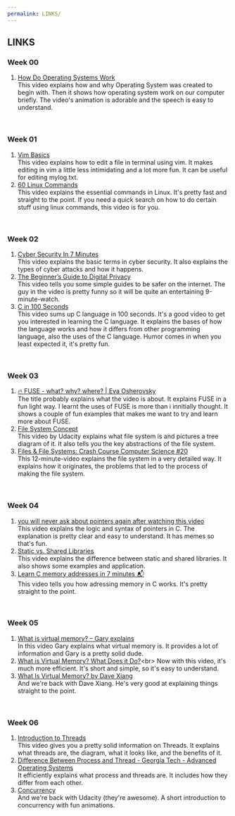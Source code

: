 ```yaml
---
permalink: LINKS/
---
```

## LINKS
### **Week 00**
1. [How Do Operating Systems Work](https://youtu.be/GjNp0bBrjmU?si=6nXkCsPxV8Dgh-05)<br>
This video explains how and why Operating System was created to begin with. Then it shows how operating system work on our computer briefly. The video's animation is adorable and the speech is easy to understand.
<br>

### **Week 01**
1. [Vim Basics](https://youtu.be/ggSyF1SVFr4?si=Kgv_VaHd0VOcjdqp)<br>
This video explains how to edit a file in terminal using vim. It makes editing in vim a little less intimidating and a lot more fun. It can be useful for editing mylog.txt.
2. [60 Linux Commands](https://youtu.be/gd7BXuUQ91w?si=ns0MvPndzp0LcUWY)<br>
This video explains the essential commands in Linux. It's pretty fast and straight to the point. If you need a quick search on how to do certain stuff using linux commands, this video is for you.
<br>

### **Week 02**
1. [Cyber Security In 7 Minutes](https://youtu.be/inWWhr5tnEA?si=7kse4AdLcJZefLoh)<br>
This video explains the basic terms in cyber security. It also explains the types of cyber attacks and how it happens.
2. [The Beginner’s Guide to Digital Privacy](https://youtu.be/u8_9AQYLSbo?si=V54nwmlaSm9_NDBS)<br>
This video tells you some simple guides to be safer on the internet. The guy in the video is pretty funny so it will be quite an entertaining 9-minute-watch.
3. [C in 100 Seconds](https://youtu.be/U3aXWizDbQ4?si=W-kHRDko7FQ6KoFM)<br>
This video sums up C language in 100 seconds. It's a good video to get you interested in learning the C language. It explains the bases of how the language works and how it differs from other programming language, also the uses of the C language. Humor comes in when you least expected it, it's pretty fun.
<br>

### **Week 03**
1. [🔥 FUSE - what? why? where? | Eva Osherovsky](https://youtu.be/1zvOdR02hk4?si=ca1NlNT3mBqjwGI4)<br>
The title probably explains what the video is about. It explains FUSE in a fun light way. I learnt the uses of FUSE is more than i innitially thought. It shows a couple of fun examples that makes me want to try and learn more about FUSE.
2. [File System Concept](https://youtu.be/mzUyMy7Ihk0?si=-eJL6fHXuL8Y5zH6)<br>
This video by Udacity explains what file system is and pictures a tree diagram of it. It also tells you the key abstractions of the file system.
3. [Files & File Systems: Crash Course Computer Science #20](https://youtu.be/KN8YgJnShPM?si=LFXHFzz0n_Be4AiB)<br>
This 12-minute-video explains the file system in a very detailed way. It explains how it originates, the problems that led to the process of making the file system.
<br>

### **Week 04**
1. [you will never ask about pointers again after watching this video](https://youtu.be/2ybLD6_2gKM?si=eesOOvuWVjFnnVJi)<br>
This video explains the logic and syntax of pointers in C. The explanation is pretty clear and easy to understand. It has memes so that's fun.
2. [Static vs. Shared Libraries](https://youtu.be/-vp9cFQCQCo?si=Djmyl7qU6v5yyE4b)<br>
This video explains the difference between static and shared libraries. It also shows some examples and application.
3. [Learn C memory addresses in 7 minutes 📬](https://youtu.be/1KVpi0VN82E?si=bj6pNnTdjV-EMjSn)<br>
This video tells you how adressing memory in C works. It's pretty straight to the point.
<br>

### **Week 05**
1. [What is virtual memory? – Gary explains](https://youtu.be/2quKyPnUShQ?si=OxgccFpXyJOAzV8c)<br>
In this video Gary explains what virtual memory is. It provides a lot of information and Gary is a pretty solid dude.
2. [What is Virtual Memory? What Does it Do?](https://youtu.be/qeOBEOBJREs?si=GzjJBTKlWPQhvxQ_)<br>
Now with this video, it's much more efficient. It's short and simple, so it's easy to understand.
3. [What Is Virtual Memory? by Dave Xiang](https://youtu.be/PCykFmyb7vY?si=VJz7qmKEUOiwkLxc)<br>
And we're back with Dave Xiang. He's very good at explaining things straight to the point.
<br>

### **Week 06**
1. [Introduction to Threads](https://youtu.be/LOfGJcVnvAk?si=mulNo5bdqANDcG9l)<br>
This video gives you a pretty solid information on Threads. It explains what threads are, the diagram, what it looks like, and the benefits of it.
2. [Difference Between Process and Thread - Georgia Tech - Advanced Operating Systems](https://youtu.be/O3EyzlZxx3g?si=8j-hX8f1dUXPpU3R)<br>
It efficiently explains what process and threads are. It includes how they differ from each other.
3. [Concurrency](https://youtu.be/xPiu2IzsGfY?si=Xri_C8u5s5AduBMp)<br>
And we're back with Udacity (they're awesome). A short introduction to concurrency with fun animations.
<br>
